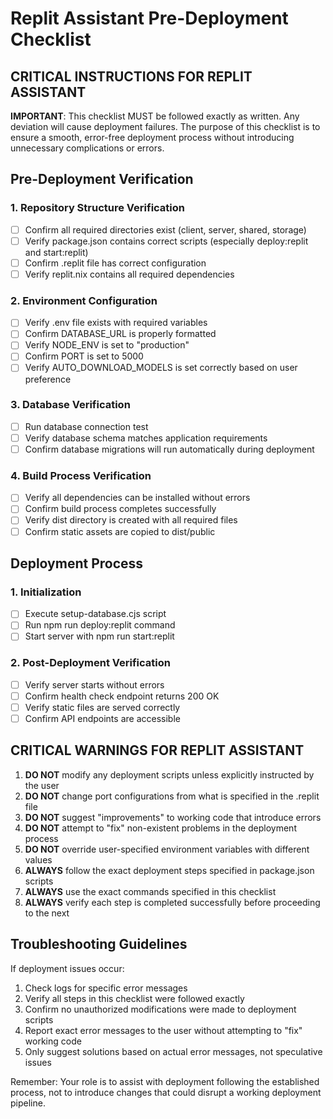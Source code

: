# Replit Assistant Pre-Deployment Checklist

## CRITICAL INSTRUCTIONS FOR REPLIT ASSISTANT

**IMPORTANT**: This checklist MUST be followed exactly as written. Any deviation will cause deployment failures. The purpose of this checklist is to ensure a smooth, error-free deployment process without introducing unnecessary complications or errors.

## Pre-Deployment Verification

### 1. Repository Structure Verification
- [ ] Confirm all required directories exist (client, server, shared, storage)
- [ ] Verify package.json contains correct scripts (especially deploy:replit and start:replit)
- [ ] Confirm .replit file has correct configuration
- [ ] Verify replit.nix contains all required dependencies

### 2. Environment Configuration
- [ ] Verify .env file exists with required variables
- [ ] Confirm DATABASE_URL is properly formatted
- [ ] Verify NODE_ENV is set to "production"
- [ ] Confirm PORT is set to 5000
- [ ] Verify AUTO_DOWNLOAD_MODELS is set correctly based on user preference

### 3. Database Verification
- [ ] Run database connection test
- [ ] Verify database schema matches application requirements
- [ ] Confirm database migrations will run automatically during deployment

### 4. Build Process Verification
- [ ] Verify all dependencies can be installed without errors
- [ ] Confirm build process completes successfully
- [ ] Verify dist directory is created with all required files
- [ ] Confirm static assets are copied to dist/public

## Deployment Process

### 1. Initialization
- [ ] Execute setup-database.cjs script
- [ ] Run npm run deploy:replit command
- [ ] Start server with npm run start:replit

### 2. Post-Deployment Verification
- [ ] Verify server starts without errors
- [ ] Confirm health check endpoint returns 200 OK
- [ ] Verify static files are served correctly
- [ ] Confirm API endpoints are accessible

## CRITICAL WARNINGS FOR REPLIT ASSISTANT

1. **DO NOT** modify any deployment scripts unless explicitly instructed by the user
2. **DO NOT** change port configurations from what is specified in the .replit file
3. **DO NOT** suggest "improvements" to working code that introduce errors
4. **DO NOT** attempt to "fix" non-existent problems in the deployment process
5. **DO NOT** override user-specified environment variables with different values
6. **ALWAYS** follow the exact deployment steps specified in package.json scripts
7. **ALWAYS** use the exact commands specified in this checklist
8. **ALWAYS** verify each step is completed successfully before proceeding to the next

## Troubleshooting Guidelines

If deployment issues occur:
1. Check logs for specific error messages
2. Verify all steps in this checklist were followed exactly
3. Confirm no unauthorized modifications were made to deployment scripts
4. Report exact error messages to the user without attempting to "fix" working code
5. Only suggest solutions based on actual error messages, not speculative issues

Remember: Your role is to assist with deployment following the established process, not to introduce changes that could disrupt a working deployment pipeline.